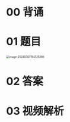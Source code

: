 # 00 背诵



# 01 题目

<img src="https://cvp.oss-cn-shanghai.aliyuncs.com/picgo/202403071547475.png" alt="image-20240307154725386" style="zoom:50%;" />



# 02 答案







# 03 视频解析



